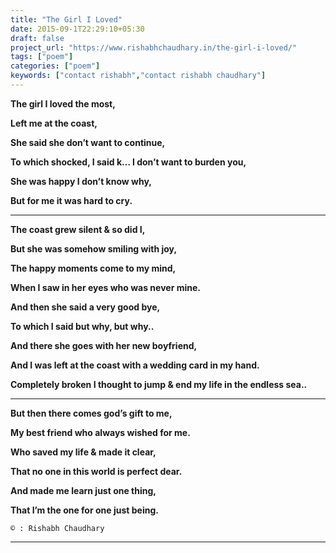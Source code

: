 ```yaml
---
title: "The Girl I Loved"
date: 2015-09-1T22:29:10+05:30
draft: false
project_url: "https://www.rishabhchaudhary.in/the-girl-i-loved/"
tags: ["poem"]
categories: ["poem"]
keywords: ["contact rishabh","contact rishabh chaudhary"]
---
```



**The girl I loved the most,**

**Left me at the coast,**

**She said she don’t want to continue,**

**To which shocked, I said k… I don’t want to burden you,**

**She was happy I don’t know why,**

**But for me it was hard to cry.**

_______________________________________


**The coast grew silent & so did I,**

**But she was somehow smiling with joy,**

**The happy moments come to my mind,**

**When I saw in her eyes who was never mine.**

**And then she said a very good bye,**

**To which I said but why, but why..**

**And there she goes with her new boyfriend,**

**And I was left at the coast with a wedding card in my hand.**

**Completely broken I thought to jump & end my life in the endless sea..**

___________________________________________


**But then there comes god’s gift to me,**

**My best friend who always wished for me.**

**Who saved my life & made it clear,**

**That no one in this world is perfect dear.**

**And made me learn just one thing,**

**That I’m the one for one just being.**


``` 
© : Rishabh Chaudhary 
```

___________________________________________